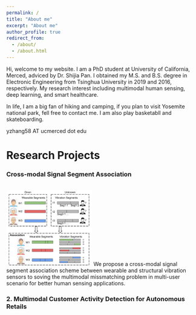 ```yaml
---
permalink: /
title: "About me"
excerpt: "About me"
author_profile: true
redirect_from: 
  - /about/
  - /about.html
---
```


Hi, welcome to my website. I am a PhD student at University of California, Merced, adviced by Dr. Shijia Pan. I obtained my M.S. and B.S. degree in Electronic Engineering from Tsinghua University in 2019 and 2016, respectively. My research interest including multimodal human sensing, deep learning, and smart healthcare. 

In life, I am a big fan of hiking and camping, if you plan to visit Yosemite national park, fell free to contact me. I am also play basketabll and skateboarding.

yzhang58 AT ucmerced dot edu

# Research Projects

### Cross-modal Signal Segment Association
<br/> <img src='/images/CMA_IPSN22.png' height="200px"> We propose a cross-modal signal segment association scheme between wearable and structural vibration sensors to soving the multimodal missmatching problem in multi-user scenario for better human sensing applications. 



### 2. Multimodal Customer Activity Detection for Autonomous Retails



